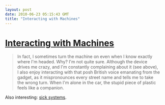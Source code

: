 ```yaml
---
layout: post
date: 2010-06-23 05:15:43 GMT
title: "Interacting with Machines"
---
```

# [Interacting with Machines](http://scienceblogs.com/cortex/2010/06/interacting_with_machines.php)

> In fact, I sometimes turn the machine on even when I know exactly where I'm headed. Why? I'm not quite sure. Although the device drives me crazy, and I'm constantly complaining about it (see above), I also enjoy interacting with that posh British voice emanating from the gadget, as it mispronounces every street name and tells me to take the wrong turn. When I'm alone in the car, the stupid piece of plastic feels like a companion.

Also interesting: [sick systems](http://issendai.livejournal.com/572510.html).